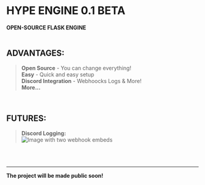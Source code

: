 # HYPE ENGINE 0.1 BETA
**OPEN-SOURCE FLASK ENGINE**
<br/><br/>

## ADVANTAGES:
> **Open Source** - You can change everything!<br/>
> **Easy** - Quick and easy setup<br/>
> **Discord Integration** - Webhoocks Logs & More!<br/>
> **More...**<br/>

<br/>

## FUTURES:
> **Discord Logging:**<br/>
> ![Image with two webhook embeds](https://media.discordapp.net/attachments/1157331303256039485/1157331315364986981/image.png?ex=65183847&is=6516e6c7&hm=7c266ab3f1db879cb0d7cb2f6cd32d63545d17f35b858c8f54767171015df18b&=)

<br/>
<br/>
<hr/>

**The project will be made public soon!**

